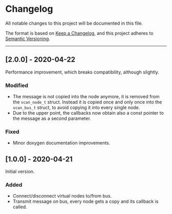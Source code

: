 Changelog
===============================================================================

All notable changes to this project will be documented in this file.

The format is based on
[Keep a Changelog](https://keepachangelog.com/en/1.0.0/),
and this project adheres to
[Semantic Versioning](https://semver.org/spec/v2.0.0.html).

*******************************************************************************

[2.0.0] - 2020-04-22
----------------------------------------

Performance improvement, which breaks compatibility, although slightly.


### Modified

- The message is not copied into the node anymore, it is removed from the 
  `vcan_node_t` struct. Instead it is copied once and only once into the
  `vcan_bus_t` struct, to avoid copying it into every single node.
- Due to the upper point, the callbacks now obtain also a const pointer to the
  message as a second parameter.


### Fixed

- Minor doxygen documentation improvements.



[1.0.0] - 2020-04-21
----------------------------------------

Initial version.


### Added

- Connect/disconnect virtual nodes to/from bus.
- Transmit message on bus, every node gets a copy and its callback is called.

